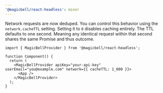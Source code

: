 ```yaml
---
'@magicbell/react-headless': minor
---
```


Network requests are now deduped. You can control this behavior using the
`network.cacheTTL` setting. Setting it to `0` disables caching entirely. The TTL
defaults to one second. Meaning any identical request within that second shares
the same Promise and thus outcome.

```tsx
import { MagicBellProvider } from '@magicbell/react-headless';

function Component() {
  return (
    <MagicBellProvider apiKey="your-api-key" userEmail="you@example.com" network={{ cacheTTL: 1_000 }}>
      <App />
    </MagicBellProvider>
  );
}
```
